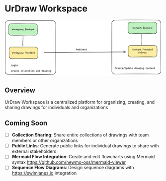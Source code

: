 # UrDraw Workspace

![UrDraw Workspace Overview](./images/overview.jpg)

## Overview

UrDraw Workspace is a centralized platform for organizing, creating, and sharing drawings for individuals and organizations

## Coming Soon

- [ ] **Collection Sharing**: Share entire collections of drawings with team members or other organizations
- [ ] **Public Links**: Generate public links for individual drawings to share with external stakeholders
- [ ] **Mermaid Flow Integration**: Create and edit flowcharts using Mermaid syntax https://github.com/newmo-oss/mermaid-viewer
- [ ] **Sequence Flow Diagrams**: Design sequence diagrams with https://swimlanes.io integration
